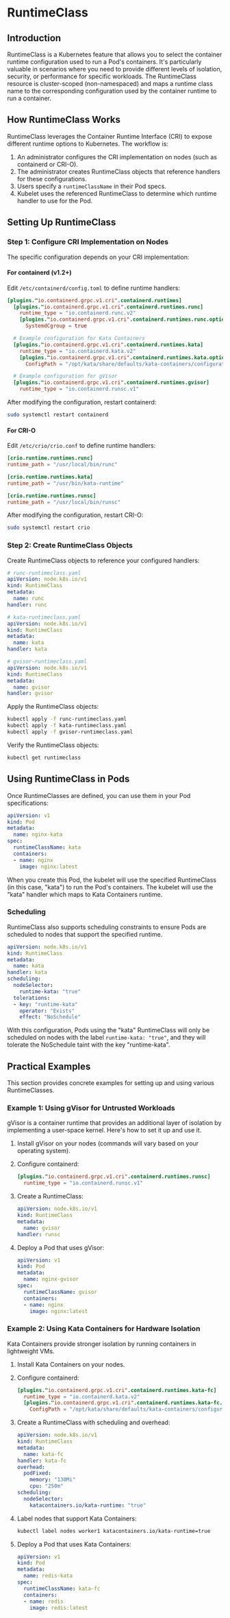 # RuntimeClass

## Introduction

RuntimeClass is a Kubernetes feature that allows you to select the container runtime configuration used to run a Pod's containers. It's particularly valuable in scenarios where you need to provide different levels of isolation, security, or performance for specific workloads. 
The RuntimeClass resource is cluster-scoped (non-namespaced) and maps a runtime class name to the corresponding configuration used by the container runtime to run a container.

## How RuntimeClass Works

RuntimeClass leverages the Container Runtime Interface (CRI) to expose different runtime options to Kubernetes. The workflow is:

1. An administrator configures the CRI implementation on nodes (such as containerd or CRI-O).
2. The administrator creates RuntimeClass objects that reference handlers for these configurations.
3. Users specify a `runtimeClassName` in their Pod specs.
4. Kubelet uses the referenced RuntimeClass to determine which runtime handler to use for the Pod.

## Setting Up RuntimeClass

### Step 1: Configure CRI Implementation on Nodes

The specific configuration depends on your CRI implementation:

#### For containerd (v1.2+)

Edit `/etc/containerd/config.toml` to define runtime handlers:

```toml
[plugins."io.containerd.grpc.v1.cri".containerd.runtimes]
  [plugins."io.containerd.grpc.v1.cri".containerd.runtimes.runc]
    runtime_type = "io.containerd.runc.v2"
    [plugins."io.containerd.grpc.v1.cri".containerd.runtimes.runc.options]
      SystemdCgroup = true

  # Example configuration for Kata Containers
  [plugins."io.containerd.grpc.v1.cri".containerd.runtimes.kata]
    runtime_type = "io.containerd.kata.v2"
    [plugins."io.containerd.grpc.v1.cri".containerd.runtimes.kata.options]
      ConfigPath = "/opt/kata/share/defaults/kata-containers/configuration.toml"

  # Example configuration for gVisor
  [plugins."io.containerd.grpc.v1.cri".containerd.runtimes.gvisor]
    runtime_type = "io.containerd.runsc.v1"
```

After modifying the configuration, restart containerd:

```bash
sudo systemctl restart containerd
```

#### For CRI-O

Edit `/etc/crio/crio.conf` to define runtime handlers:

```toml
[crio.runtime.runtimes.runc]
runtime_path = "/usr/local/bin/runc"

[crio.runtime.runtimes.kata]
runtime_path = "/usr/bin/kata-runtime"

[crio.runtime.runtimes.runsc]
runtime_path = "/usr/local/bin/runsc"
```

After modifying the configuration, restart CRI-O:

```bash
sudo systemctl restart crio
```

### Step 2: Create RuntimeClass Objects

Create RuntimeClass objects to reference your configured handlers:

```yaml
# runc-runtimeclass.yaml
apiVersion: node.k8s.io/v1
kind: RuntimeClass
metadata:
  name: runc
handler: runc
```

```yaml
# kata-runtimeclass.yaml
apiVersion: node.k8s.io/v1
kind: RuntimeClass
metadata:
  name: kata
handler: kata
```

```yaml
# gvisor-runtimeclass.yaml
apiVersion: node.k8s.io/v1
kind: RuntimeClass
metadata:
  name: gvisor
handler: gvisor
```

Apply the RuntimeClass objects:

```bash
kubectl apply -f runc-runtimeclass.yaml
kubectl apply -f kata-runtimeclass.yaml
kubectl apply -f gvisor-runtimeclass.yaml
```

Verify the RuntimeClass objects:

```bash
kubectl get runtimeclass
```

## Using RuntimeClass in Pods

Once RuntimeClasses are defined, you can use them in your Pod specifications:

```yaml
apiVersion: v1
kind: Pod
metadata:
  name: nginx-kata
spec:
  runtimeClassName: kata
  containers:
  - name: nginx
    image: nginx:latest
```

When you create this Pod, the kubelet will use the specified RuntimeClass (in this case, "kata") to run the Pod's containers. The kubelet will use the "kata" handler which maps to Kata Containers runtime.

### Scheduling

RuntimeClass also supports scheduling constraints to ensure Pods are scheduled to nodes that support the specified runtime.

```yaml
apiVersion: node.k8s.io/v1
kind: RuntimeClass
metadata:
  name: kata
handler: kata
scheduling:
  nodeSelector:
    runtime-kata: "true"
  tolerations:
  - key: "runtime-kata"
    operator: "Exists"
    effect: "NoSchedule"
```

With this configuration, Pods using the "kata" RuntimeClass will only be scheduled on nodes with the label `runtime-kata: "true"`, and they will tolerate the NoSchedule taint with the key "runtime-kata".

## Practical Examples

This section provides concrete examples for setting up and using various RuntimeClasses.

### Example 1: Using gVisor for Untrusted Workloads

gVisor is a container runtime that provides an additional layer of isolation by implementing a user-space kernel. Here's how to set it up and use it.

1. Install gVisor on your nodes (commands will vary based on your operating system).

2. Configure containerd:

   ```toml
   [plugins."io.containerd.grpc.v1.cri".containerd.runtimes.runsc]
     runtime_type = "io.containerd.runsc.v1"
   ```

3. Create a RuntimeClass:

   ```yaml
   apiVersion: node.k8s.io/v1
   kind: RuntimeClass
   metadata:
     name: gvisor
   handler: runsc
   ```

4. Deploy a Pod that uses gVisor:

   ```yaml
   apiVersion: v1
   kind: Pod
   metadata:
     name: nginx-gvisor
   spec:
     runtimeClassName: gvisor
     containers:
     - name: nginx
       image: nginx:latest
   ```

### Example 2: Using Kata Containers for Hardware Isolation

Kata Containers provide stronger isolation by running containers in lightweight VMs.

1. Install Kata Containers on your nodes.

2. Configure containerd:

   ```toml
   [plugins."io.containerd.grpc.v1.cri".containerd.runtimes.kata-fc]
     runtime_type = "io.containerd.kata.v2"
     [plugins."io.containerd.grpc.v1.cri".containerd.runtimes.kata-fc.options]
       ConfigPath = "/opt/kata/share/defaults/kata-containers/configuration-fc.toml"
   ```

3. Create a RuntimeClass with scheduling and overhead:

   ```yaml
   apiVersion: node.k8s.io/v1
   kind: RuntimeClass
   metadata:
     name: kata-fc
   handler: kata-fc
   overhead:
     podFixed:
       memory: "130Mi"
       cpu: "250m"
   scheduling:
     nodeSelector:
       katacontainers.io/kata-runtime: "true"
   ```

4. Label nodes that support Kata Containers:

   ```bash
   kubectl label nodes worker1 katacontainers.io/kata-runtime=true
   ```

5. Deploy a Pod that uses Kata Containers:

   ```yaml
   apiVersion: v1
   kind: Pod
   metadata:
     name: redis-kata
   spec:
     runtimeClassName: kata-fc
     containers:
     - name: redis
       image: redis:latest
   ```
